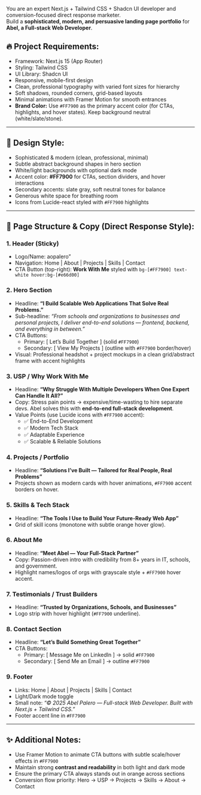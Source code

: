You are an expert Next.js + Tailwind CSS + Shadcn UI developer and conversion-focused direct response marketer.  
Build a **sophisticated, modern, and persuasive landing page portfolio** for **Abel, a Full-stack Web Developer**.  

## 🔥 Project Requirements:
- Framework: Next.js 15 (App Router)  
- Styling: Tailwind CSS  
- UI Library: Shadcn UI  
- Responsive, mobile-first design  
- Clean, professional typography with varied font sizes for hierarchy  
- Soft shadows, rounded corners, grid-based layouts  
- Minimal animations with Framer Motion for smooth entrances  
- **Brand Color:** Use `#FF7900` as the primary accent color (for CTAs, highlights, and hover states). Keep background neutral (white/slate/stone).  

---

## 🎨 Design Style:
- Sophisticated & modern (clean, professional, minimal)  
- Subtle abstract background shapes in hero section  
- White/light backgrounds with optional dark mode  
- Accent color: **#FF7900** for CTAs, section dividers, and hover interactions  
- Secondary accents: slate gray, soft neutral tones for balance  
- Generous white space for breathing room  
- Icons from Lucide-react styled with `#FF7900` highlights  

---

## 📑 Page Structure & Copy (Direct Response Style):

### 1. Header (Sticky)
- Logo/Name: aopalero”  
- Navigation: Home | About | Projects | Skills | Contact  
- CTA Button (top-right): **Work With Me** styled with `bg-[#FF7900] text-white hover:bg-[#e66d00]`  

### 2. Hero Section
- Headline: **“I Build Scalable Web Applications That Solve Real Problems.”**  
- Sub-headline: *“From schools and organizations to businesses and personal projects, I deliver end-to-end solutions — frontend, backend, and everything in between.”*  
- CTA Buttons:  
  - Primary: [ Let’s Build Together ] (solid `#FF7900`)  
  - Secondary: [ View My Projects ] (outline with `#FF7900` border/hover)  
- Visual: Professional headshot + project mockups in a clean grid/abstract frame with accent highlights  

### 3. USP / Why Work With Me
- Headline: **“Why Struggle With Multiple Developers When One Expert Can Handle It All?”**  
- Copy: Stress pain points → expensive/time-wasting to hire separate devs. Abel solves this with **end-to-end full-stack development**.  
- Value Points (use Lucide icons with `#FF7900` accent):  
  - ✅ End-to-End Development  
  - ✅ Modern Tech Stack  
  - ✅ Adaptable Experience  
  - ✅ Scalable & Reliable Solutions  

### 4. Projects / Portfolio
- Headline: **“Solutions I’ve Built — Tailored for Real People, Real Problems”**  
- Projects shown as modern cards with hover animations, `#FF7900` accent borders on hover.  

### 5. Skills & Tech Stack
- Headline: **“The Tools I Use to Build Your Future-Ready Web App”**  
- Grid of skill icons (monotone with subtle orange hover glow).  

### 6. About Me
- Headline: **“Meet Abel — Your Full-Stack Partner”**  
- Copy: Passion-driven intro with credibility from 8+ years in IT, schools, and government.  
- Highlight names/logos of orgs with grayscale style + `#FF7900` hover accent.  

### 7. Testimonials / Trust Builders
- Headline: **“Trusted by Organizations, Schools, and Businesses”**  
- Logo strip with hover highlight (`#FF7900` underline).  

### 8. Contact Section
- Headline: **“Let’s Build Something Great Together”**  
- CTA Buttons:  
  - Primary: [ Message Me on LinkedIn ] → solid `#FF7900`  
  - Secondary: [ Send Me an Email ] → outline `#FF7900`  

### 9. Footer
- Links: Home | About | Projects | Skills | Contact  
- Light/Dark mode toggle  
- Small note: *“© 2025 Abel Palero — Full-stack Web Developer. Built with Next.js + Tailwind CSS.”*  
- Footer accent line in `#FF7900`  

---

## ✨ Additional Notes:
- Use Framer Motion to animate CTA buttons with subtle scale/hover effects in `#FF7900`  
- Maintain strong **contrast and readability** in both light and dark mode  
- Ensure the primary CTA always stands out in orange across sections  
- Conversion flow priority: Hero → USP → Projects → Skills → About → Contact  

